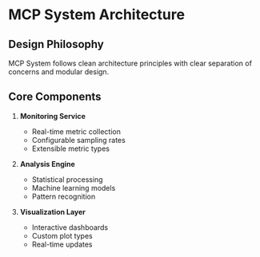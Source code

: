 # MCP System Architecture

## Design Philosophy
MCP System follows clean architecture principles with clear separation of concerns and modular design.

## Core Components
1. **Monitoring Service**
   - Real-time metric collection
   - Configurable sampling rates
   - Extensible metric types

2. **Analysis Engine**
   - Statistical processing
   - Machine learning models
   - Pattern recognition

3. **Visualization Layer**
   - Interactive dashboards
   - Custom plot types
   - Real-time updates